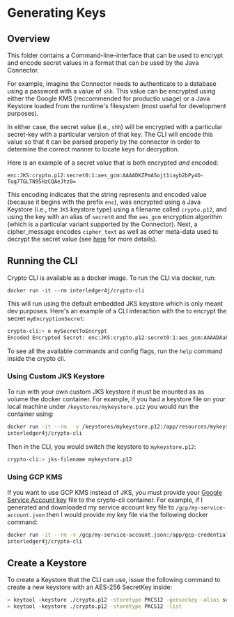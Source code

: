 # Generating Keys

## Overview

This folder contains a Command-line-interface that can be used to encrypt and encode secret values in a format that can be used by the Java Connector.

For example, imagine the Connector needs to authenticate to a database using a password with a value of `shh`. This value can be encrypted using either the Google KMS \(reccommended for productio usage\) or a Java Keystore loaded from the runtime's filesystem \(most useful for development purposes\).

In either case, the secret value \(i.e., `shh`\) will be encrypted with a particular secret-key with a particular version of that key. The CLI will encode this value so that it can be parsed properly by the connector in order to determine the correct manner to locate keys for decryption.

Here is an example of a secret value that is both encrypted _and_ encoded:

```text
enc:JKS:crypto.p12:secret0:1:aes_gcm:AAAADKZPmASojt1iayb2bPy4D-Toq7TGLTN95HzCQAeJtz0=
```

This encoding indicates that the string represents and encoded value \(because it begins with the prefix `enc`\), was encrypted using a Java Keystore \(i.e., the `JKS` keystore type\) using a filename called `crypto.p12`, and using the key with an alias of `secret0` and the `aes_gcm` encryption algorithm \(which is a particular variant supported by the Connector\). Next, a cipher\_message encodes `cipher_text` as well as other meta-data used to decrypt the secret value \(see [here](https://proandroiddev.com/security-best-practices-symmetric-encryption-with-aes-in-java-7616beaaade9) for more details\).

## Running the CLI

Crypto CLI is available as a docker image. To run the CLI via docker, run:

```text
docker run -it --rm interledger4j/crypto-cli
```

This will run using the default embedded JKS keystore which is only meant dev purposes. Here's an example of a CLI interaction with the to encrypt the secret `myEncryptionSecret`:

```bash
crypto-cli:> e mySecretToEncrypt
Encoded Encrypted Secret: enc:JKS:crypto.p12:secret0:1:aes_gcm:AAAADAaP9_AwM...
```

To see all the available commands and config flags, run the  `help` command inside the crypto cli.

### Using Custom JKS Keystore

To run with your own custom JKS keystore it must be mounted as as volume the docker container. For example, if you had a keystore file on your local machine under `/keystores/mykeystore.p12` you would run the container using: 

```bash
docker run -it --rm  -v /keystores/mykeystore.p12:/app/resources/mykeystore.p12 \
interledger4j/crypto-cli
```

Then in the CLI, you would switch the keystore to `mykeystore.p12`:

```bash
crypto-cli:> jks-filename mykeystore.p12
```

### Using GCP KMS

If you want to use GCP KMS instead of JKS, you must provide your [Google Service Account key](https://cloud.google.com/iam/docs/creating-managing-service-account-keys) file to the crypto-cli container. For example, if I generated and downloaded my service account key file to `/gcp/my-service-account.json` then I would provide my key file via the following docker command:

```bash
docker run -it --rm -v /gcp/my-service-account.json:/app/gcp-credentials.json \
interledger4j/crypto-cli
```

## Create a Keystore

To create a Keystore that the CLI can use, issue the following command to create a new keystore with an AES-256 SecretKey inside:

```bash
> keytool -keystore ./crypto.p12 -storetype PKCS12 -genseckey -alias secret0 -keyalg aes -keysize 256
> keytool -keystore ./crypto.p12 -storetype PKCS12 -list
```

